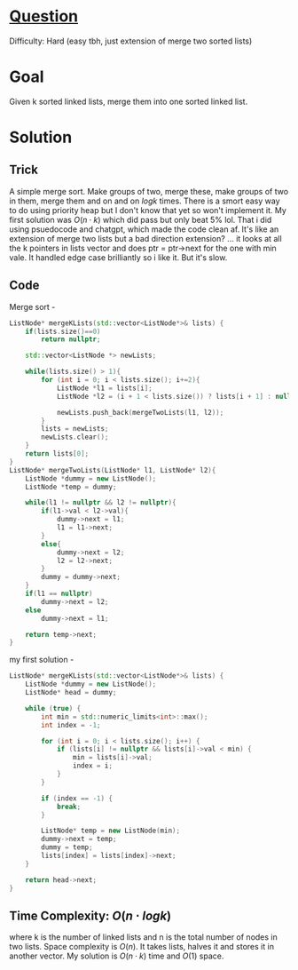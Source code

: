 # [Question](https://leetcode.com/problems/merge-k-sorted-lists/)
Difficulty: Hard (easy tbh, just extension of merge two sorted lists)
# Goal
Given k sorted linked lists, merge them into one sorted linked list.
# Solution
## Trick
A simple merge sort. Make groups of two, merge these, make groups of two in them, merge them and on and on $logk$ times. There is a smort easy way to do using priority heap but I don't know that yet so won't implement it.
My first solution was $O(n\cdot k)$ which did pass but only beat 5% lol. That i did using psuedocode and chatgpt, which made the code clean af. It's like an extension of merge two lists but a bad direction extension? ... it looks at all the k pointers in lists vector and does ptr = ptr->next for the one with min vale. It handled edge case brilliantly so i like it. But it's slow.
## Code
Merge sort - 
```cpp
ListNode* mergeKLists(std::vector<ListNode*>& lists) {
    if(lists.size()==0)
        return nullptr;

    std::vector<ListNode *> newLists;

    while(lists.size() > 1){
        for (int i = 0; i < lists.size(); i+=2){
            ListNode *l1 = lists[i];
            ListNode *l2 = (i + 1 < lists.size()) ? lists[i + 1] : nullptr;

            newLists.push_back(mergeTwoLists(l1, l2));
        }
        lists = newLists;
        newLists.clear();
    }
    return lists[0];
}
ListNode* mergeTwoLists(ListNode* l1, ListNode* l2){
    ListNode *dummy = new ListNode();
    ListNode *temp = dummy;

    while(l1 != nullptr && l2 != nullptr){
        if(l1->val < l2->val){
            dummy->next = l1;
            l1 = l1->next;
        }
        else{
            dummy->next = l2;
            l2 = l2->next;
        }
        dummy = dummy->next;
    }
    if(l1 == nullptr)
        dummy->next = l2;
    else
        dummy->next = l1;

    return temp->next;
}
```
my first solution - 
```cpp
ListNode* mergeKLists(std::vector<ListNode*>& lists) {
    ListNode *dummy = new ListNode();
    ListNode* head = dummy;

    while (true) {
        int min = std::numeric_limits<int>::max();
        int index = -1;

        for (int i = 0; i < lists.size(); i++) {
            if (lists[i] != nullptr && lists[i]->val < min) {
                min = lists[i]->val;
                index = i;
            }
        }

        if (index == -1) {
            break;
        }

        ListNode* temp = new ListNode(min);
        dummy->next = temp;
        dummy = temp;
        lists[index] = lists[index]->next;
    }

    return head->next;
}
```
## Time Complexity: $O(n\cdot  logk)$
where k is the number of linked lists and n is the total number of nodes in two lists. Space complexity is $O(n)$. It takes lists, halves it and stores it in another vector. 
My solution is $O(n\cdot k)$ time and $O(1)$ space. 
